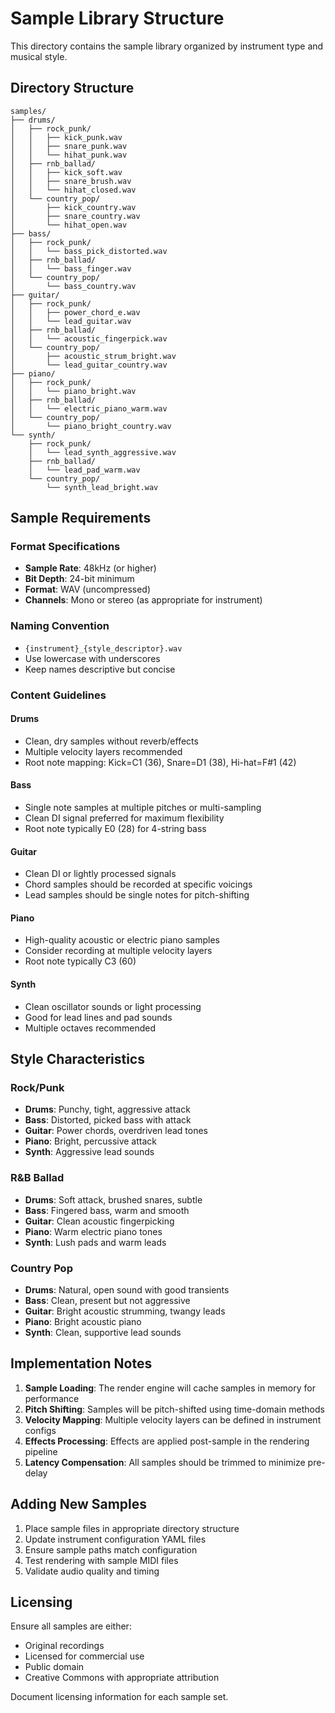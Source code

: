 # Sample Library Structure

This directory contains the sample library organized by instrument type and musical style.

## Directory Structure

```
samples/
├── drums/
│   ├── rock_punk/
│   │   ├── kick_punk.wav
│   │   ├── snare_punk.wav
│   │   └── hihat_punk.wav
│   ├── rnb_ballad/
│   │   ├── kick_soft.wav
│   │   ├── snare_brush.wav
│   │   └── hihat_closed.wav
│   └── country_pop/
│       ├── kick_country.wav
│       ├── snare_country.wav
│       └── hihat_open.wav
├── bass/
│   ├── rock_punk/
│   │   └── bass_pick_distorted.wav
│   ├── rnb_ballad/
│   │   └── bass_finger.wav
│   └── country_pop/
│       └── bass_country.wav
├── guitar/
│   ├── rock_punk/
│   │   ├── power_chord_e.wav
│   │   └── lead_guitar.wav
│   ├── rnb_ballad/
│   │   └── acoustic_fingerpick.wav
│   └── country_pop/
│       ├── acoustic_strum_bright.wav
│       └── lead_guitar_country.wav
├── piano/
│   ├── rock_punk/
│   │   └── piano_bright.wav
│   ├── rnb_ballad/
│   │   └── electric_piano_warm.wav
│   └── country_pop/
│       └── piano_bright_country.wav
└── synth/
    ├── rock_punk/
    │   └── lead_synth_aggressive.wav
    ├── rnb_ballad/
    │   └── lead_pad_warm.wav
    └── country_pop/
        └── synth_lead_bright.wav
```

## Sample Requirements

### Format Specifications
- **Sample Rate**: 48kHz (or higher)
- **Bit Depth**: 24-bit minimum
- **Format**: WAV (uncompressed)
- **Channels**: Mono or stereo (as appropriate for instrument)

### Naming Convention
- `{instrument}_{style_descriptor}.wav`
- Use lowercase with underscores
- Keep names descriptive but concise

### Content Guidelines

#### Drums
- Clean, dry samples without reverb/effects
- Multiple velocity layers recommended
- Root note mapping: Kick=C1 (36), Snare=D1 (38), Hi-hat=F#1 (42)

#### Bass
- Single note samples at multiple pitches or multi-sampling
- Clean DI signal preferred for maximum flexibility
- Root note typically E0 (28) for 4-string bass

#### Guitar
- Clean DI or lightly processed signals
- Chord samples should be recorded at specific voicings
- Lead samples should be single notes for pitch-shifting

#### Piano
- High-quality acoustic or electric piano samples
- Consider recording at multiple velocity layers
- Root note typically C3 (60)

#### Synth
- Clean oscillator sounds or light processing
- Good for lead lines and pad sounds
- Multiple octaves recommended

## Style Characteristics

### Rock/Punk
- **Drums**: Punchy, tight, aggressive attack
- **Bass**: Distorted, picked bass with attack
- **Guitar**: Power chords, overdriven lead tones
- **Piano**: Bright, percussive attack
- **Synth**: Aggressive lead sounds

### R&B Ballad
- **Drums**: Soft attack, brushed snares, subtle
- **Bass**: Fingered bass, warm and smooth
- **Guitar**: Clean acoustic fingerpicking
- **Piano**: Warm electric piano tones
- **Synth**: Lush pads and warm leads

### Country Pop
- **Drums**: Natural, open sound with good transients
- **Bass**: Clean, present but not aggressive
- **Guitar**: Bright acoustic strumming, twangy leads
- **Piano**: Bright acoustic piano
- **Synth**: Clean, supportive lead sounds

## Implementation Notes

1. **Sample Loading**: The render engine will cache samples in memory for performance
2. **Pitch Shifting**: Samples will be pitch-shifted using time-domain methods
3. **Velocity Mapping**: Multiple velocity layers can be defined in instrument configs
4. **Effects Processing**: Effects are applied post-sample in the rendering pipeline
5. **Latency Compensation**: All samples should be trimmed to minimize pre-delay

## Adding New Samples

1. Place sample files in appropriate directory structure
2. Update instrument configuration YAML files
3. Ensure sample paths match configuration
4. Test rendering with sample MIDI files
5. Validate audio quality and timing

## Licensing

Ensure all samples are either:
- Original recordings
- Licensed for commercial use
- Public domain
- Creative Commons with appropriate attribution

Document licensing information for each sample set.